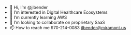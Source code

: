 - 👋 Hi, I’m @jlbender
- 👀 I’m interested in Digital Healthcare Ecosystems
- 🌱 I’m currently learning AWS
- 💞️ I’m looking to collaborate on proprietary SaaS
- 📫 How to reach me 970-214-0083  jlbender@miramont.us

<!---
jlbender/jlbender is a ✨ special ✨ repository because its `README.md` (this file) appears on your GitHub profile.
You can click the Preview link to take a look at your changes.
--->
